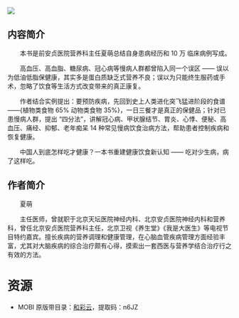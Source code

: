 ![](http://img3m9.ddimg.cn/20/19/25171859-1_u_6.jpg)

## 内容简介

　　本书是前安贞医院营养科主任夏萌总结自身患病经历和 10 万 临床病例写成。

　　高血压、高血脂、糖尿病、冠心病等慢病人群都曾陷入同一个误区 —— 误以为低油低脂保健康，其实多是蛋白质缺乏式营养不良；误以为只能终生服药或手术，忽略了饮食等生活方式改变带来的真正康复。

　　作者结合实例提出：要预防疾病，先回到史上人类进化突飞猛进阶段的食谱 ——{植物类食物 65% 动物类食物 35%}，一日三餐才是真正的保健品；针对已患慢病人群，提出 “四分法”，讲解冠心病、甲状腺结节、胃炎、心悸、便秘、高血压、痛经、抑郁、老年痴呆 14 种常见慢病饮食治病方法，帮助患者控制疾病和恢复健康。

　　中国人到底怎样吃才健康？一本书重建健康饮食新认知 —— 吃对少生病，病了这样吃。

## 作者简介

　　夏萌

　　主任医师，曾就职于北京天坛医院神经内科、北京安贞医院神经内科和营养科，曾任北京安贞医院营养科主任，北京卫视《养生堂》《我是大医生》等电视节目特约嘉宾。擅长疾病的营养调理和健康管理，在心脑血管疾病管理方面经验丰富，尤其对大脑疾病的综合治疗颇有心得，摸索出一套西医与营养学结合治疗行之有效的方法。

# 资源

* MOBI 原版带目录：[和彩云](https://caiyun.139.com/m/i?0n5Cfneec2giF)，提取码：n6JZ
